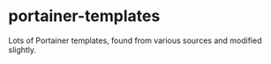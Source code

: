 # portainer-templates
Lots of Portainer templates, found from various sources and modified slightly.
